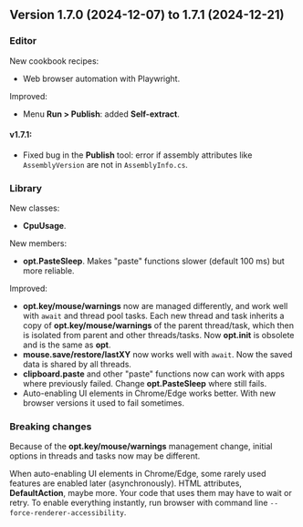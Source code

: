 ## Version 1.7.0 (2024-12-07) to 1.7.1 (2024-12-21)

### Editor
New cookbook recipes:
- Web browser automation with Playwright.

Improved:
- Menu **Run > Publish**: added **Self-extract**.

#### v1.7.1:
- Fixed bug in the **Publish** tool: error if assembly attributes like `AssemblyVersion` are not in `AssemblyInfo.cs`.

### Library
New classes:
- **CpuUsage**.

New members:
- **opt.PasteSleep**. Makes "paste" functions slower (default 100 ms) but more reliable.

Improved:
- **opt.key/mouse/warnings** now are managed differently, and work well with `await` and thread pool tasks. Each new thread and task inherits a copy of **opt.key/mouse/warnings** of the parent thread/task, which then is isolated from parent and other threads/tasks. Now **opt.init** is obsolete and is the same as **opt**.
- **mouse.save/restore/lastXY** now works well with `await`. Now the saved data is shared by all threads.
- **clipboard.paste** and other "paste" functions now can work with apps where previously failed. Change **opt.PasteSleep** where still fails.
- Auto-enabling UI elements in Chrome/Edge works better. With new browser versions it used to fail sometimes.

### Breaking changes
Because of the **opt.key/mouse/warnings** management change, initial options in threads and tasks now may be different.

When auto-enabling UI elements in Chrome/Edge, some rarely used features are enabled later (asynchronously). HTML attributes, **DefaultAction**, maybe more. Your code that uses them may have to wait or retry. To enable everything instantly, run browser with command line `--force-renderer-accessibility`.